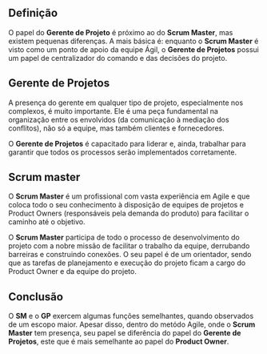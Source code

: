 ## Definição

O papel do **Gerente de Projeto** é próximo ao do **Scrum Master**, mas existem pequenas diferenças. A mais básica é: enquanto o **Scrum Master** é visto como um ponto de apoio da equipe Ágil, o **Gerente de Projetos** possui um papel de centralizador do comando e das decisões do projeto.

## Gerente de Projetos

A presença do gerente em qualquer tipo de projeto, especialmente nos complexos, é muito importante. Ele é uma peça fundamental na organização entre os envolvidos (da comunicação à mediação dos conflitos), não só a equipe, mas também clientes e fornecedores.

O **Gerente de Projetos** é capacitado para liderar e, ainda, trabalhar para garantir que todos os processos serão implementados corretamente.


## Scrum master

O **Scrum Master** é um profissional com vasta experiência em Agile e que coloca todo o seu conhecimento à disposição de equipes de projetos e Product Owners (responsáveis pela demanda do produto) para facilitar o caminho até o objetivo.

O **Scrum Master** participa de todo o processo de desenvolvimento do projeto com a nobre missão de facilitar o trabalho da equipe, derrubando barreiras e construindo conexões. O seu papel é de um orientador, sendo que as tarefas de planejamento e execução do projeto ficam a cargo do Product Owner e da equipe do projeto.


## Conclusão

O **SM** e o **GP** exercem algumas funções semelhantes, quando observados de um escopo maior. Apesar disso, dentro do metódo Agile, onde o **Scrum Master** tem presença, seu papel se diferência do papel do **Gerente de Projetos**, este que é mais semelhante ao papel do **Product Owner**.
